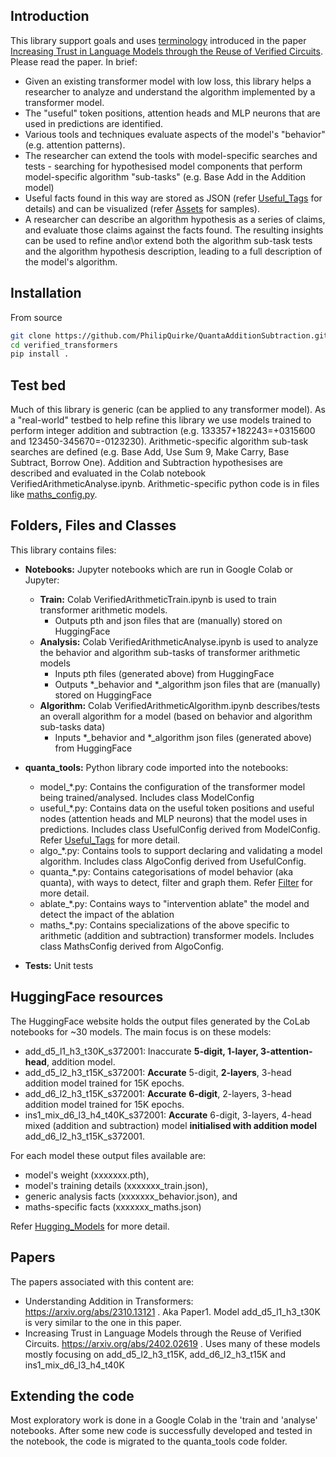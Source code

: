 ## Introduction
This library support goals and uses [terminology](./terminology.md) introduced in the paper [Increasing Trust in Language Models through the Reuse of Verified Circuits](https://arxiv.org/abs/2402.02619). Please read the paper. In brief:
- Given an existing transformer model with low loss, this library helps a researcher to analyze and understand the algorithm implemented by a transformer model.
- The "useful" token positions, attention heads and MLP neurons that are used in predictions are identified.  
- Various tools and techniques evaluate aspects of the model's "behavior" (e.g. attention patterns).
- The researcher can extend the tools with model-specific searches and tests - searching for hypothesised model components that perform model-specific algorithm "sub-tasks" (e.g. Base Add in the Addition model)
- Useful facts found in this way are stored as JSON (refer [Useful_Tags](./useful_tags.md) for details) and can be visualized (refer [Assets](./Assets/"Assets") for samples).
- A researcher can describe an algorithm hypothesis as a series of claims, and evaluate those claims against the facts found. The resulting insights can be used to refine and\or extend both the algorithm sub-task tests and the algorithm hypothesis description, leading to a full description of the model's algorithm.

## Installation

From source

```bash
git clone https://github.com/PhilipQuirke/QuantaAdditionSubtraction.git
cd verified_transformers
pip install .
```

## Test bed
Much of this library is generic (can be applied to any transformer model). As a "real-world" testbed to help refine this library we use models trained to perform integer addition and subtraction (e.g. 133357+182243=+0315600 and 123450-345670=-0123230). Arithmetic-specific algorithm sub-task searches are defined (e.g. Base Add, Use Sum 9, Make Carry, Base Subtract, Borrow One). Addition and Subtraction hypothesises are described and evaluated in the Colab notebook VerifiedArithmeticAnalyse.ipynb. Arithmetic-specific python code is in files like [maths_config.py](./quanta_tools/maths_config.py).   

## Folders, Files and Classes 
This library contains files:

- **Notebooks:** Jupyter notebooks which are run in Google Colab or Jupyter: 
  - **Train:** Colab VerifiedArithmeticTrain.ipynb is used to train transformer arithmetic models. 
    - Outputs pth and json files that are (manually) stored on HuggingFace
  - **Analysis:** Colab VerifiedArithmeticAnalyse.ipynb is used to analyze the behavior and algorithm sub-tasks of transformer arithmetic models
    - Inputs pth files (generated above) from HuggingFace
    - Outputs *_behavior and *_algorithm json files that are (manually) stored on HuggingFace
  - **Algorithm:** Colab VerifiedArithmeticAlgorithm.ipynb describes/tests an overall algorithm for a model (based on behavior and algorithm sub-tasks data)
    - Inputs *_behavior and *_algorithm json files (generated above) from HuggingFace 

- **quanta_tools:** Python library code imported into the notebooks:
  - model_*.py: Contains the configuration of the transformer model being trained/analysed. Includes class ModelConfig 
  - useful_*.py: Contains data on the useful token positions and useful nodes (attention heads and MLP neurons) that the model uses in predictions. Includes class UsefulConfig derived from ModelConfig. Refer [Useful_Tags](./useful_tags.md) for more detail. 
  - algo_*.py: Contains tools to support declaring and validating a model algorithm. Includes class AlgoConfig derived from UsefulConfig.
  - quanta_*.py: Contains categorisations of model behavior (aka quanta), with ways to detect, filter and graph them. Refer [Filter](./filter.md) for more detail. 
  - ablate_*.py: Contains ways to "intervention ablate" the model and detect the impact of the ablation
  - maths_*.py: Contains specializations of the above specific to arithmetic (addition and subtraction) transformer models. Includes class MathsConfig derived from AlgoConfig.
          
- **Tests:** Unit tests 

## HuggingFace resources
The HuggingFace website holds the output files generated by the CoLab notebooks for ~30 models. The main focus is on these models:

- add_d5_l1_h3_t30K_s372001: Inaccurate **5-digit, 1-layer, 3-attention-head**, addition model. 
- add_d5_l2_h3_t15K_s372001: **Accurate** 5-digit, **2-layers**, 3-head addition model trained for 15K epochs. 
- add_d6_l2_h3_t15K_s372001: **Accurate** **6-digit**, 2-layers, 3-head addition model trained for 15K epochs.  
- ins1_mix_d6_l3_h4_t40K_s372001: **Accurate** 6-digit, 3-layers, 4-head mixed (addition and subtraction) model **initialised with addition model** add_d6_l2_h3_t15K_s372001. 

For each model these output files available are:
- model's weight (xxxxxxx.pth),
- model's training details (xxxxxxx_train.json),
- generic analysis facts (xxxxxxx_behavior.json), and
- maths-specific facts (xxxxxxx_maths.json)

Refer [Hugging_Models](./hugging_models.md) for more detail.

## Papers
The papers associated with this content are:
- Understanding Addition in Transformers: https://arxiv.org/abs/2310.13121 . Aka Paper1. Model add_d5_l1_h3_t30K is very similar to the one in this paper. 
- Increasing Trust in Language Models through the Reuse of Verified Circuits. https://arxiv.org/abs/2402.02619 . Uses many of these models mostly focusing on add_d5_l2_h3_t15K, add_d6_l2_h3_t15K and ins1_mix_d6_l3_h4_t40K

## Extending the code
Most exploratory work is done in a Google Colab in the 'train and 'analyse' notebooks. 
After some new code is successfully developed and tested in the notebook, the code is migrated to the quanta_tools code folder. 

